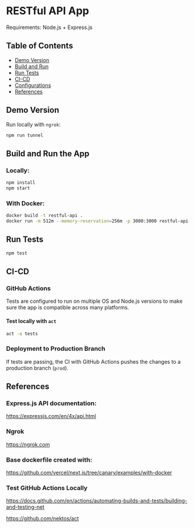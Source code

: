 # RESTful API App

Requirements: Node.js + Express.js

## Table of Contents

- [Demo Version](#demo-version)
- [Build and Run](#build-and-run)
- [Run Tests](#run-tests)
- [CI-CD](#ci-cd)
- [Configurations](#configurations)
- [References](#references)

## Demo Version

Run locally with `ngrok`:

```bash
npm run tunnel
```

## Build and Run the App

### Locally:

```bash
npm install
npm start
```

### With Docker:

```bash
docker build -t restful-api .
docker run -m 512m --memory-reservation=256m -p 3000:3000 restful-api
```

## Run Tests

```bash
npm test
```

## CI-CD

### GitHub Actions

Tests are configured to run on multiple OS and Node.js versions to make sure the app is compatible across many platforms.

#### Test locally with `act`

```bash
act -a tests
```

### Deployment to Production Branch

If tests are passing, the CI with GitHub Actions pushes the changes to a production branch (`prod`).

## References

### Express.js API documentation:

https://expressjs.com/en/4x/api.html

### Ngrok

https://ngrok.com

### Base dockerfile created with:

https://github.com/vercel/next.js/tree/canary/examples/with-docker

### Test GitHub Actions Locally

https://docs.github.com/en/actions/automating-builds-and-tests/building-and-testing-net

https://github.com/nektos/act

